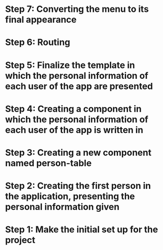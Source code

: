 # Step 7: Converting the menu to its final appearance

# Step 6: Routing

# Step 5: Finalize the template in which the personal information of each user of the app are presented

# Step 4: Creating a component in which the personal information of each user of the app is written in

# Step 3: Creating a new component named person-table

# Step 2: Creating the first person in the application, presenting the personal information given

# Step 1: Make the initial set up for the project